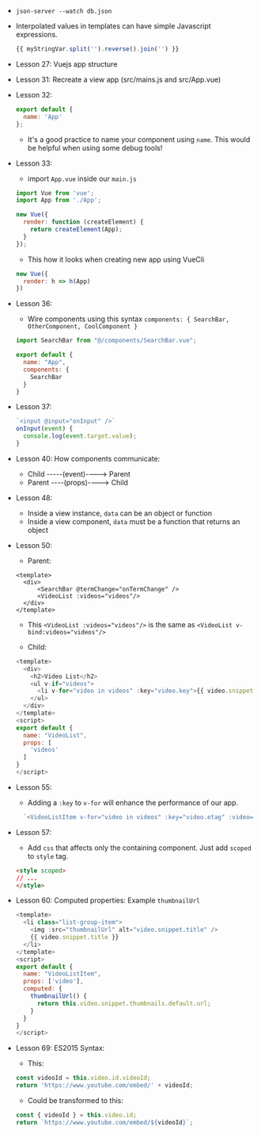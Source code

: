 
* `json-server --watch db.json`


* Interpolated values in templates can have simple Javascript expressions.
  ```javascript
  {{ myStringVar.split('').reverse().join('') }}
  ```
* Lesson 27: Vuejs app structure
* Lesson 31: Recreate a view app (src/mains.js and src/App.vue)
* Lesson 32:
  ```javascript
  export default {
    name: 'App'
  };
  ```
  * It's a good practice to name your component using `name`. This would be helpful when using some debug tools!

* Lesson 33:
  * import `App.vue` inside our `main.js`
  ```javascript
  import Vue from 'vue';
  import App from './App';

  new Vue({
    render: function (createElement) {
      return createElement(App);
    }
  });
  ```
  * This how it looks when creating new app using VueCli
  ```javascript
  new Vue({
    render: h => h(App)
  })
  ```

* Lesson 36:
  * Wire components using this syntax `components: { SearchBar, OtherComponent, CoolComponent }`
  ```javascript
  import SearchBar from "@/components/SearchBar.vue";

  export default {
    name: "App",
    components: {
      SearchBar
    }
  }
  ```

* Lesson 37:
  ```javascript
  `<input @input="onInput" />`
  onInput(event) {
    console.log(event.target.value);
  }
  ```

* Lesson 40: How components communicate:
  * Child -----(event)----> Parent
  * Parent ----(props)----> Child

* Lesson 48:
  * Inside a view instance, `data` can be an object or function
  * Inside a view component, `data` must be a function that returns an object

* Lesson 50:
  * Parent:
  ```vue
  <template>
    <div>
        <SearchBar @termChange="onTermChange" />
        <VideoList :videos="videos"/>
    </div>
  </template>
  ```
    * This `<VideoList :videos="videos"/>` is the same as `<VideoList v-bind:videos="videos"/>`

  * Child:
  ```javascript
  <template>
    <div>
      <h2>Video List</h2>
      <ul v-if="videos">
        <li v-for="video in videos" :key="video.key">{{ video.snippet.title }}</li>
      </ul>
    </div>
  </template>
  <script>
  export default {
    name: "VideoList",
    props: [
      'videos'
    ]
  }
  </script>
  ```

* Lesson 55:
  * Adding a `:key` to `v-for` will enhance the performance of our app.
  ```javascript
    `<VideoListItem v-for="video in videos" :key="video.etag" :video="video" />`
  ```

* Lesson 57:
  * Add `css` that affects only the containing component. Just add `scoped` to `style` tag.
  ```html
  <style scoped>
  // ...
  </style>
  ```

* Lesson 60: Computed properties: Example `thumbnailUrl`
  ```javascript
  <template>
    <li class="list-group-item">
      <img :src="thumbnailUrl" alt="video.snippet.title" />
      {{ video.snippet.title }}
    </li>
  </template>
  <script>
  export default {
    name: "VideoListItem",
    props: ['video'],
    computed: {
      thumbnailUrl() {
        return this.video.snippet.thumbnails.default.url;
      }
    }
  }
  </script>
  ```

* Lesson 69: ES2015 Syntax:
  * This:
  ```javascript
  const videoId = this.video.id.videoId;
  return 'https://www.youtube.com/embed/' + videoId;
  ```
  * Could be transformed to this:
  ```javascript
  const { videoId } = this.video.id;
  return `https://www.youtube.com/embed/${videoId}`;

